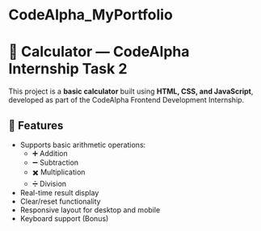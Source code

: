 # CodeAlpha_MyPortfolio
# 🧮 Calculator — CodeAlpha Internship Task 2

This project is a **basic calculator** built using **HTML, CSS, and JavaScript**, developed as part of the CodeAlpha Frontend Development Internship.

## 🔧 Features

- Supports basic arithmetic operations:
  - ➕ Addition
  - ➖ Subtraction
  - ✖️ Multiplication
  - ➗ Division
- Real-time result display
- Clear/reset functionality
- Responsive layout for desktop and mobile
- Keyboard support (Bonus)



